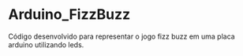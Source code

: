 # Arduino_FizzBuzz
Código desenvolvido para representar o jogo fizz buzz em uma placa arduino utilizando leds. 
